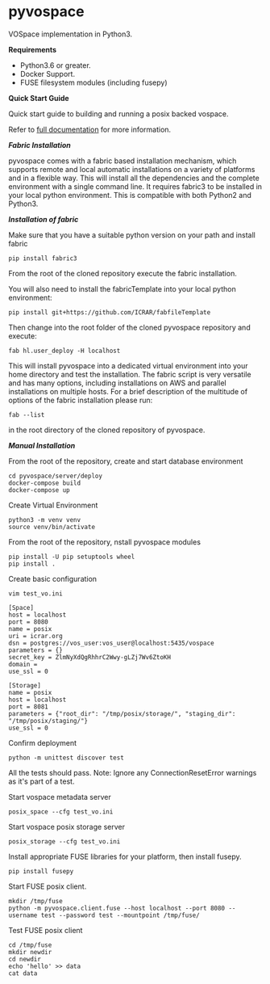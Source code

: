 # pyvospace
VOSpace implementation in Python3.

**Requirements**

- Python3.6 or greater.
- Docker Support.
- FUSE filesystem modules (including fusepy)

**Quick Start Guide**

Quick start guide to building and running a posix backed vospace.

Refer to [full documentation](https://pyvospace.readthedocs.io) for more information. 

***Fabric Installation***

pyvospace comes with a fabric based installation mechanism, which supports remote and local automatic installations
on a variety of platforms and in a flexible way. This will install all the dependencies and the
complete environment with a single command line. It requires fabric3 to be installed in your
local python environment. This is compatible with both Python2 and Python3.

***Installation of fabric***

Make sure that you have a suitable python version on your path and install fabric

```
pip install fabric3
```
From the root of the cloned repository execute the fabric installation.

You will also need to install the fabricTemplate into your local python environment:

```
pip install git+https://github.com/ICRAR/fabfileTemplate
```

Then change into the root folder of the cloned pyvospace repository and execute:

```
fab hl.user_deploy -H localhost
```

This will install pyvospace into a dedicated virtual environment into your home directory and test the installation.
The fabric script is very versatile and has many options, including installations on AWS and parallel installations
on multiple hosts. For a brief description of the multitude of options of the fabric installation please run:

```
fab --list
```
in the root directory of the cloned repository of pyvospace.

***Manual Installation***

From the root of the repository, create and start database environment

```
cd pyvospace/server/deploy
docker-compose build
docker-compose up
```

Create Virtual Environment

```
python3 -m venv venv
source venv/bin/activate
```

From the root of the repository, nstall pyvospace modules

```
pip install -U pip setuptools wheel
pip install .
```


Create basic configuration

`vim test_vo.ini`

```
[Space]
host = localhost
port = 8080
name = posix
uri = icrar.org
dsn = postgres://vos_user:vos_user@localhost:5435/vospace
parameters = {}
secret_key = ZlmNyXdQgRhhrC2Wwy-gLZj7Wv6ZtoKH
domain =
use_ssl = 0

[Storage]
name = posix
host = localhost
port = 8081
parameters = {"root_dir": "/tmp/posix/storage/", "staging_dir": "/tmp/posix/staging/"}
use_ssl = 0
```

Confirm deployment

`python -m unittest discover test`

All the tests should pass. Note: Ignore any ConnectionResetError warnings as it's part of a test.

Start vospace metadata server

`posix_space --cfg test_vo.ini`

Start vospace posix storage server

`posix_storage --cfg test_vo.ini`

Install appropriate FUSE libraries for your platform, then install fusepy.
```
pip install fusepy
```

Start FUSE posix client.
```
mkdir /tmp/fuse
python -m pyvospace.client.fuse --host localhost --port 8080 --username test --password test --mountpoint /tmp/fuse/
```

Test FUSE posix client

```
cd /tmp/fuse
mkdir newdir
cd newdir
echo 'hello' >> data
cat data
```
